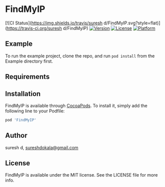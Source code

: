 # FindMyIP

[![CI Status](https://img.shields.io/travis/suresh d/FindMyIP.svg?style=flat)](https://travis-ci.org/suresh d/FindMyIP)
[![Version](https://img.shields.io/cocoapods/v/FindMyIP.svg?style=flat)](https://cocoapods.org/pods/FindMyIP)
[![License](https://img.shields.io/cocoapods/l/FindMyIP.svg?style=flat)](https://cocoapods.org/pods/FindMyIP)
[![Platform](https://img.shields.io/cocoapods/p/FindMyIP.svg?style=flat)](https://cocoapods.org/pods/FindMyIP)

## Example

To run the example project, clone the repo, and run `pod install` from the Example directory first.

## Requirements

## Installation

FindMyIP is available through [CocoaPods](https://cocoapods.org). To install
it, simply add the following line to your Podfile:

```ruby
pod 'FindMyIP'
```

## Author

suresh d, sureshdokala@gmail.com

## License

FindMyIP is available under the MIT license. See the LICENSE file for more info.
